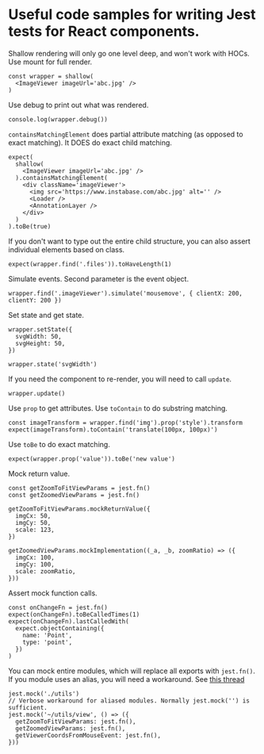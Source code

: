 # Useful code samples for writing Jest tests for React components.

Shallow rendering will only go one level deep, and won't work with HOCs. Use mount for full render.
```
const wrapper = shallow(
  <ImageViewer imageUrl='abc.jpg' />
)
```

Use debug to print out what was rendered.
```
console.log(wrapper.debug())
```

`containsMatchingElement` does partial attribute matching (as opposed to exact matching). It DOES do exact child matching.
```
expect(
  shallow(
    <ImageViewer imageUrl='abc.jpg' />
  ).containsMatchingElement(
    <div className='imageViewer'>
      <img src='https://www.instabase.com/abc.jpg' alt='' />
      <Loader />
      <AnnotationLayer />
    </div>
  )
).toBe(true)
```

If you don't want to type out the entire child structure, you can also assert individual elements based on class.
```
expect(wrapper.find('.files')).toHaveLength(1)
```

Simulate events. Second parameter is the event object.
```
wrapper.find('.imageViewer').simulate('mousemove', { clientX: 200, clientY: 200 })
```

Set state and get state.
```
wrapper.setState({
  svgWidth: 50,
  svgHeight: 50,
})

wrapper.state('svgWidth')
```

If you need the component to re-render, you will need to call `update`.
```
wrapper.update()
```

Use `prop` to get attributes.
Use `toContain` to do substring matching.
```
const imageTransform = wrapper.find('img').prop('style').transform
expect(imageTransform).toContain('translate(100px, 100px)')
```

Use `toBe` to do exact matching.
```
expect(wrapper.prop('value')).toBe('new value')
```

Mock return value.
```
const getZoomToFitViewParams = jest.fn()
const getZoomedViewParams = jest.fn()

getZoomToFitViewParams.mockReturnValue({
  imgCx: 50,
  imgCy: 50,
  scale: 123,
})

getZoomedViewParams.mockImplementation((_a, _b, zoomRatio) => ({
  imgCx: 100,
  imgCy: 100,
  scale: zoomRatio,
}))
```

Assert mock function calls.
```
const onChangeFn = jest.fn()
expect(onChangeFn).toBeCalledTimes(1)
expect(onChangeFn).lastCalledWith(
  expect.objectContaining({
    name: 'Point',
    type: 'point',
  })
)
```

You can mock entire modules, which will replace all exports with `jest.fn()`.
If you module uses an alias, you will need a workaround.
See [this thread](https://github.com/facebook/jest/issues/4262)
```
jest.mock('./utils')
// Verbose workaround for aliased modules. Normally jest.mock('') is sufficient.
jest.mock('~/utils/view', () => ({
  getZoomToFitViewParams: jest.fn(),
  getZoomedViewParams: jest.fn(),
  getViewerCoordsFromMouseEvent: jest.fn(),
}))
```

